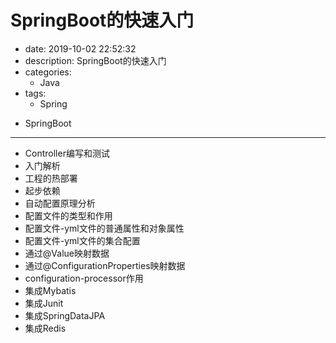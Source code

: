 #   SpringBoot的快速入门
+ date: 2019-10-02 22:52:32
+ description: SpringBoot的快速入门
+ categories:
  - Java
+ tags:
  - Spring
- SpringBoot
---
+   Controller编写和测试
+   入门解析
+   工程的热部署
+   起步依赖
+   自动配置原理分析
+   配置文件的类型和作用
+   配置文件-yml文件的普通属性和对象属性
+   配置文件-yml文件的集合配置
+   通过@Value映射数据
+   通过@ConfigurationProperties映射数据
+   configuration-processor作用
+   集成Mybatis
+   集成Junit
+   集成SpringDataJPA
+   集成Redis

